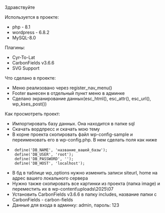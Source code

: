 Здравствуйте

Используется в проекте:
- php - 8.1
- wordpress - 6.8.2
- MySQL-8.0

Плагины:
- Cyr-To-Lat
- CarbonFields v3.6.6
- SVG Support

Что сделано в проекте:
- Меню реализовано через register_nav_menu()
- Footer вынесен в отдельный пункт меню в админке
- Сделано экранирование данных(esc_html(), esc_attr(), esc_url(), wp_kses_post())

Как просмотреть проект:
- Импортировать базу данных. Она находится в папке sql
- Скачать вордпресс и скачать мою тему
- В корне проекта скопировать файл wp-config-sample и переименовать его в wp-config.php. В нем сделать поля как ниже
-      define('DB_NAME', 'название_вашей_базы');
       define('DB_USER', 'root');
       define('DB_PASSWORD', ''); 
       define('DB_HOST', 'localhost');
- В бд в таблице wp_options нужно изменить записи siteurl, home на адрес вашего локального сервера
- Нужно также скопировать все картинки из проекта (папка image) и переместить их в wp-content\uploads\2025\07
- Установить CarbonFields v3.6.6 в папку includes, название папки с CarbonFields - carbon-fields
- Данные для входа в админку: admin, пароль: 123
